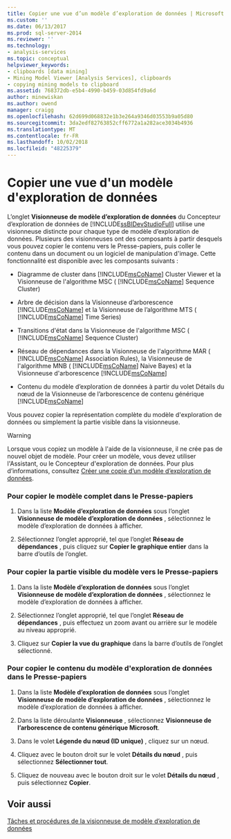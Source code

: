 ```yaml
---
title: Copier une vue d’un modèle d’exploration de données | Microsoft Docs
ms.custom: ''
ms.date: 06/13/2017
ms.prod: sql-server-2014
ms.reviewer: ''
ms.technology:
- analysis-services
ms.topic: conceptual
helpviewer_keywords:
- clipboards [data mining]
- Mining Model Viewer [Analysis Services], clipboards
- copying mining models to clipboard
ms.assetid: 768372db-e5b4-4990-b459-03d854fd9a6d
author: minewiskan
ms.author: owend
manager: craigg
ms.openlocfilehash: 62d699d068832e1b3e264a9346d03553b9a05d80
ms.sourcegitcommit: 3da2edf82763852cff6772a1a282ace3034b4936
ms.translationtype: MT
ms.contentlocale: fr-FR
ms.lasthandoff: 10/02/2018
ms.locfileid: "48225379"
---
```

# <a name="copy-a-view-of-a-mining-model"></a>Copier une vue d'un modèle d'exploration de données
  L’onglet **Visionneuse de modèle d’exploration de données** du Concepteur d’exploration de données de [!INCLUDE[ssBIDevStudioFull](../../includes/ssbidevstudiofull-md.md)] utilise une visionneuse distincte pour chaque type de modèle d’exploration de données. Plusieurs des visionneuses ont des composants à partir desquels vous pouvez copier le contenu vers le Presse-papiers, puis coller le contenu dans un document ou un logiciel de manipulation d'image. Cette fonctionnalité est disponible avec les composants suivants :  
  
-   Diagramme de cluster dans [!INCLUDE[msCoName](../../includes/msconame-md.md)] Cluster Viewer et la Visionneuse de l'algorithme MSC ( [!INCLUDE[msCoName](../../includes/msconame-md.md)] Sequence Cluster)  
  
-   Arbre de décision dans la Visionneuse d’arborescence [!INCLUDE[msCoName](../../includes/msconame-md.md)] et la Visionneuse de l’algorithme MTS ( [!INCLUDE[msCoName](../../includes/msconame-md.md)] Time Series)  
  
-   Transitions d'état dans la Visionneuse de l'algorithme MSC ( [!INCLUDE[msCoName](../../includes/msconame-md.md)] Sequence Cluster)  
  
-   Réseau de dépendances dans la Visionneuse de l'algorithme MAR ( [!INCLUDE[msCoName](../../includes/msconame-md.md)] Association Rules), la Visionneuse de l'algorithme MNB ( [!INCLUDE[msCoName](../../includes/msconame-md.md)] Naive Bayes) et la Visionneuse d'arborescence [!INCLUDE[msCoName](../../includes/msconame-md.md)]  
  
-   Contenu du modèle d’exploration de données à partir du volet Détails du nœud de la Visionneuse de l’arborescence de contenu générique [!INCLUDE[msCoName](../../includes/msconame-md.md)]  
  
 Vous pouvez copier la représentation complète du modèle d'exploration de données ou simplement la partie visible dans la visionneuse.  
  
> [!WARNING]  
>  Lorsque vous copiez un modèle à l'aide de la visionneuse, il ne crée pas de nouvel objet de modèle. Pour créer un modèle, vous devez utiliser l'Assistant, ou le Concepteur d'exploration de données. Pour plus d’informations, consultez [Créer une copie d’un modèle d’exploration de données](make-a-copy-of-a-mining-model.md).  
  
### <a name="to-copy-the-complete-model-to-the-clipboard"></a>Pour copier le modèle complet dans le Presse-papiers  
  
1.  Dans la liste **Modèle d’exploration de données** sous l’onglet **Visionneuse de modèle d’exploration de données** , sélectionnez le modèle d’exploration de données à afficher.  
  
2.  Sélectionnez l’onglet approprié, tel que l’onglet **Réseau de dépendances** , puis cliquez sur **Copier le graphique entier** dans la barre d’outils de l’onglet.  
  
### <a name="to-copy-the-visible-piece-of-the-model-to-the-clipboard"></a>Pour copier la partie visible du modèle vers le Presse-papiers  
  
1.  Dans la liste **Modèle d’exploration de données** sous l’onglet **Visionneuse de modèle d’exploration de données** , sélectionnez le modèle d’exploration de données à afficher.  
  
2.  Sélectionnez l’onglet approprié, tel que l’onglet **Réseau de dépendances** , puis effectuez un zoom avant ou arrière sur le modèle au niveau approprié.  
  
3.  Cliquez sur **Copier la vue du graphique** dans la barre d’outils de l’onglet sélectionné.  
  
### <a name="to-copy-the-mining-model-content-to-the-clipboard"></a>Pour copier le contenu du modèle d'exploration de données dans le Presse-papiers  
  
1.  Dans la liste **Modèle d’exploration de données** sous l’onglet **Visionneuse de modèle d’exploration de données** , sélectionnez le modèle d’exploration de données à afficher.  
  
2.  Dans la liste déroulante **Visionneuse** , sélectionnez **Visionneuse de l’arborescence de contenu générique Microsoft**.  
  
3.  Dans le volet **Légende du nœud (ID unique)** , cliquez sur un nœud.  
  
4.  Cliquez avec le bouton droit sur le volet **Détails du nœud** , puis sélectionnez **Sélectionner tout**.  
  
5.  Cliquez de nouveau avec le bouton droit sur le volet **Détails du nœud** , puis sélectionnez **Copier**.  
  
## <a name="see-also"></a>Voir aussi  
 [Tâches et procédures de la visionneuse de modèle d’exploration de données](mining-model-viewer-tasks-and-how-tos.md)  
  
  
